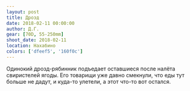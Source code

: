 ```yaml
---
layout: post
title: Дрозд
date: 2018-02-11 00:00:00
author: Д.Г.
gear: [70D, 55-250mm]
shoot_date: 2018-02-11
location: Нахабино
colors: ['dfeef5', '160f0c']
---
```

Одинокий дрозд-рябинник подъедает оставшиеся после налёта свиристелей ягоды. Его товарищи уже давно смекнули, что еды тут больше не дадут, и куда-то улетели, а этот что-то вот остался.
